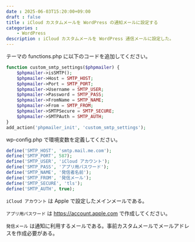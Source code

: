 ```yaml
---
date : 2025-06-03T15:20:00+09:00
draft : false
title : iCloud カスタムメールを WordPress の通知メールに設定する
categories : 
    - WordPress
description : iCloud カスタムメールを WordPress 通信メールに設定した。
---
```


テーマの functions.php に以下のコードを追加してください。

```php
function custom_smtp_settings($phpmailer) {
    $phpmailer->isSMTP();
    $phpmailer->Host = SMTP_HOST;
    $phpmailer->Port = SMTP_PORT;
    $phpmailer->Username = SMTP_USER;
    $phpmailer->Password = SMTP_PASS;
    $phpmailer->FromName = SMTP_NAME;
    $phpmailer->From = SMTP_FROM;
    $phpmailer->SMTPSecure = SMTP_SECURE;
    $phpmailer->SMTPAuth = SMTP_AUTH;
}
add_action('phpmailer_init', 'custom_smtp_settings');
```

wp-config.php で環境変数を定義してください。

```php
define('SMTP_HOST', 'smtp.mail.me.com');
define('SMTP_PORT', 587);
define('SMTP_USER', 'iCloud アカウント');
define('SMTP_PASS', 'アプリ用パスワード');
define('SMTP_NAME', '発信者名前');
define('SMTP_FROM', '発信メール');
define('SMTP_SECURE', 'tls');
define('SMTP_AUTH', true);
```

`iCloud アカウント` は Apple で設定したメインメールである。

`アプリ用パスワード` は https://account.apple.com で作成してください。

`発信メール` は通知に利用するメールである。事前カスタムメールでメールアドレスを作成必要がある。